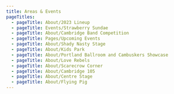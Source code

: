 ```yaml
---
title: Areas & Events
pageTitles:
  - pageTitle: About/2023 Lineup
  - pageTitle: Events/Strawberry Sundae
  - pageTitle: About/Cambridge Band Competition
  - pageTitle: Pages/Upcoming Events
  - pageTitle: About/Shady Nasty Stage
  - pageTitle: About/Kids Park
  - pageTitle: About/Portland Ballroom and Cambuskers Showcase
  - pageTitle: About/Love Rebels
  - pageTitle: About/Scarecrow Corner
  - pageTitle: About/Cambridge 105
  - pageTitle: About/Centre Stage
  - pageTitle: About/Flying Pig
---
```


